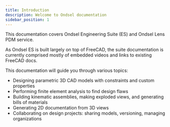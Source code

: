 ```yaml
---
title: Introduction
description: Welcome to Ondsel documentation
sidebar_position: 1
---
```


This documentation covers Ondsel Engineering Suite (ES) and Ondsel Lens PDM
service.

As Ondsel ES is built largely on top of FreeCAD, the suite documentation is
currently comprised mostly of embedded videos and links to existing FreeCAD
docs. 

This documentation will guide you through various topics:

- Designing parametric 3D CAD models with constraints and custom properties
- Performing finite element analysis to find design flaws
- Building kinematic assemblies, making exploded views, and generating bills of materials
- Generating 2D documentation from 3D views 
- Collaborating on design projects: sharing models, versioning, managing organizations
